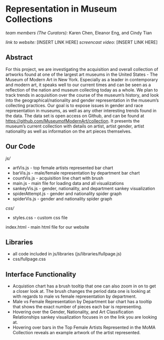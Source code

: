 # Representation in Museum Collections
*team members (The Curators):* Karen Chen, Eleanor Eng, and Cindy Tian

*link to website:* [INSERT LINK HERE]
*screencast video:* [INSERT LINK HERE]

## Abstract
For this project, we are investigating the acquisition and overall collection of artworks found at one of the largest art museums in the United States - The Museum of Modern Art in New York. Especially as a leader in contemporary and modern art, it speaks well to our current times and can be seen as a reflection of the nation and museum collecting today as a whole. We plan to track trends in acquisition over the course of the museum’s history, and look into the geographical/nationality and gender representation in the museum’s collecting practices. Our goal is to expose issues in gender and race representation in museums, as well as any other interesting trends found in the data. The data set is open access on Github, and can be found at https://github.com/MuseumofModernArt/collection. It presents the museum’s current collection with details on artist, artist gender, artist nationality as well as information on the art pieces themselves.

## Our Code
*js/*
* artVis.js - top female artists represented bar chart
* barVis.js - male/female representation by department bar chart
* countVis.js - acquisition line chart with brush
* main.js - main file for loading data and all visualizations
* sankeyVis.js - gender, nationality, and department sankey visualization
* spiderAttempt.js - gender and nationality spider graph
* spiderVis.js - gender and nationality spider graph

*css/*
* styles.css - custom css file

index.html - main html file for our website

## Libraries
* all code included in js/libraries (js/libraries/fullpage.js)
* css/fullpage.css

## Interface Functionality
* Acquistion chart has a brush tooltip that one can also zoom in on to get a closer look at. The brush changes the period data one is looking at with regards to male vs female representation by department. 
* Male vs Female Representation by Department bar chart has a tooltip that shows the exact number of pieces each bar is representing.
* Hovering over the Gender, Nationality, and Art Classification Relationships sankey visualization focuses in on the link you are looking at.
* Hovering over bars in the Top Female Artists Represented in the MoMA Collection reveals an example artwork of the artist represented.
